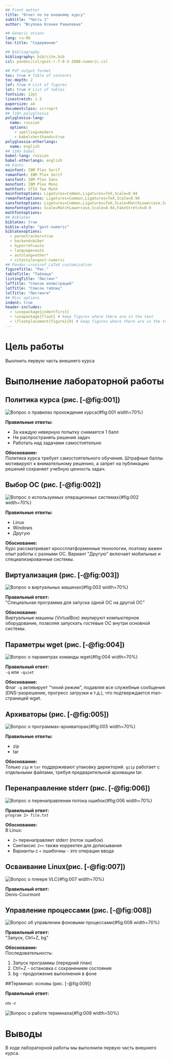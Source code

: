 ```yaml
---
## Front matter
title: "Отчет по по внешнему курсу"
subtitle: "Часть 1"
author: "Юсупова Ксения Равилевна"

## Generic otions
lang: ru-RU
toc-title: "Содержание"

## Bibliography
bibliography: bib/cite.bib
csl: pandoc/csl/gost-r-7-0-5-2008-numeric.csl

## Pdf output format
toc: true # Table of contents
toc-depth: 2
lof: true # List of figures
lot: true # List of tables
fontsize: 12pt
linestretch: 1.5
papersize: a4
documentclass: scrreprt
## I18n polyglossia
polyglossia-lang:
  name: russian
  options:
	- spelling=modern
	- babelshorthands=true
polyglossia-otherlangs:
  name: english
## I18n babel
babel-lang: russian
babel-otherlangs: english
## Fonts
mainfont: IBM Plex Serif
romanfont: IBM Plex Serif
sansfont: IBM Plex Sans
monofont: IBM Plex Mono
mathfont: STIX Two Math
mainfontoptions: Ligatures=Common,Ligatures=TeX,Scale=0.94
romanfontoptions: Ligatures=Common,Ligatures=TeX,Scale=0.94
sansfontoptions: Ligatures=Common,Ligatures=TeX,Scale=MatchLowercase,Scale=0.94
monofontoptions: Scale=MatchLowercase,Scale=0.94,FakeStretch=0.9
mathfontoptions:
## Biblatex
biblatex: true
biblio-style: "gost-numeric"
biblatexoptions:
  - parentracker=true
  - backend=biber
  - hyperref=auto
  - language=auto
  - autolang=other*
  - citestyle=gost-numeric
## Pandoc-crossref LaTeX customization
figureTitle: "Рис."
tableTitle: "Таблица"
listingTitle: "Листинг"
lofTitle: "Список иллюстраций"
lotTitle: "Список таблиц"
lolTitle: "Листинги"
## Misc options
indent: true
header-includes:
  - \usepackage{indentfirst}
  - \usepackage{float} # keep figures where there are in the text
  - \floatplacement{figure}{H} # keep figures where there are in the text
---
```


# Цель работы

Выолнить первую часть внешнего курса

# Выполнение лабораторной работы

##  Политика курса (рис. [-@fig:001])
![Вопрос о правилах прохождения курса](image/11.png){#fig:001 width=70%}

**Правильные ответы:**
- За каждую неверную попытку снимается 1 балл
- Не распространять решения задач
- Работать над задачами самостоятельно

**Обоснование:**  
Политика курса требует самостоятельного обучения. Штрафные баллы мотивируют к внимательному решению, а запрет на публикацию решений сохраняет учебную ценность задач.

## Выбор ОС (рис. [-@fig:002])
![Вопрос о используемых операционных системах](image/12.png){#fig:002 width=70%}

**Правильные ответы:**  
- Linux
- Windows  
- Другую

**Обоснование:**  
Курс рассматривает кроссплатформенные технологии, поэтому важен опыт работы с разными ОС. Вариант "Другую" включает мобильные и специализированные системы.

## Виртуализация (рис. [-@fig:003])
![Вопрос о виртуальных машинах](image/13.png){#fig:003 width=70%}

**Правильный ответ:**  
"Специальная программа для запуска одной ОС на другой ОС"

**Обоснование:**  
Виртуальные машины (VirtualBox) эмулируют компьютерное оборудование, позволяя запускать гостевые ОС внутри основной системы.

## Параметры wget (рис. [-@fig:004])
![Вопрос о параметрах команды wget](image/15.png){#fig:004 width=70%}

**Правильный ответ:**  
`-q` или `-quiet`

**Обоснование:**  
Флаг `-q` активирует "тихий режим", подавляя все служебные сообщения (DNS-разрешение, прогресс загрузки и т.д.), что подтверждается man-страницей wget.

## Архиваторы (рис. [-@fig:005])
![Вопрос о программах-архиваторах](image/17.png){#fig:005 width=70%}

**Правильные ответы:**  
- zip  
- tar

**Обоснование:**  
Только `zip` и `tar` поддерживают упаковку директорий. `gzip` работает с отдельными файлами, требуя предварительной архивации tar.

## Перенаправление stderr (рис. [-@fig:006])
![Вопрос о перенаправлении потока ошибок](image/18.png){#fig:006 width=70%}

**Правильный ответ:**  
`program 2> file.txt`

**Обоснование:**  
В Linux:
- `2>` перенаправляет stderr (поток ошибок)
- Синтаксис `2>>` также корректен для дописывания
- Варианты с `<` ошибочны - это операции ввода

## Осваивание Linux(рис. [-@fig:007])
![Вопрос о плеере VLC ](image/16.png){#fig:007 width=70%}

**Правильный ответ:**  
Denis-Courmont

## Управление процессами (рис. [-@fig:008])
![Вопрос об управлении фоновыми процессами](image/19.png){#fig:008 width=70%}

**Правильный ответ:**  
"Запуск, Ctrl+Z, bg"

**Обоснование:**  
Последовательность:
1. Запуск программы (передний план)
2. Ctrl+Z - остановка с сохранением состояния
3. bg - продолжение выполнения в фоне

##Терминал: основы (рис. [-@fig:009])

**Правильный ответ:**  

rm -r

![Вопрос о работе терминала](image/14.png){#fig:009 width=50%}
# Выводы

В ходе лабораторной работы мы выполнили первую часть внешнего курса.

